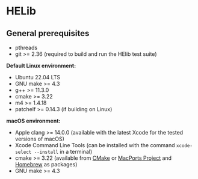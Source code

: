 # HELib

## General prerequisites

- pthreads
- git >= 2.36 (required to build and run the HElib test suite)

**Default Linux environment:**

- Ubuntu 22.04 LTS
- GNU make >= 4.3
- g++ >= 11.3.0
- cmake >= 3.22
- m4 >= 1.4.18
- patchelf >= 0.14.3 (if building on Linux)

**macOS environment:**

- Apple clang >= 14.0.0 (available with the latest Xcode for the tested versions of macOS)
- Xcode Command Line Tools (can be installed with the command `xcode-select
  --install` in a terminal)
- cmake >= 3.22 (available from [CMake](https://cmake.org/) or [MacPorts
  Project](https://www.macports.org/) and [Homebrew](https://brew.sh/) as
  packages)
- GNU make >= 4.3
